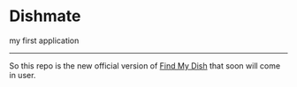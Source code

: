 # Dishmate
 my first application
 
 ___
 So this repo is the new official version of [Find My Dish](https://gunsorigins.github.io) that soon will come in user.
